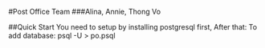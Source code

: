 #Post Office Team
###Alina, Annie, Thong Vo

##Quick Start
You need to setup by installing postgresql first,
After that: To add database: psql -U <username> <databasename> > po.psql